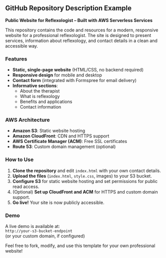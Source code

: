 ## GitHub Repository Description Example

**Public Website for Reflexologist – Built with AWS Serverless Services**

This repository contains the code and resources for a modern, responsive website for a professional reflexologist. The site is designed to present services, information about reflexology, and contact details in a clean and accessible way.

### Features

- **Static, single-page website** (HTML/CSS, no backend required)
- **Responsive design** for mobile and desktop
- **Contact form** (integrated with Formspree for email delivery)
- **Informative sections**:
  - About the therapist
  - What is reflexology
  - Benefits and applications
  - Contact information

### AWS Architecture

- **Amazon S3**: Static website hosting
- **Amazon CloudFront**: CDN and HTTPS support
- **AWS Certificate Manager (ACM)**: Free SSL certificates
- **Route 53**: Custom domain management (optional)

### How to Use

1. **Clone the repository** and edit `index.html` with your own contact details.
2. **Upload the files** (`index.html`, `style.css`, images) to your S3 bucket.
3. **Configure S3** for static website hosting and set permissions for public read access.
4. (Optional) **Set up CloudFront and ACM** for HTTPS and custom domain support.
5. **Go live!** Your site is now publicly accessible.

### Demo

A live demo is available at:  
`http://your-s3-bucket-endpoint`  
(or your custom domain, if configured)

Feel free to fork, modify, and use this template for your own professional website!